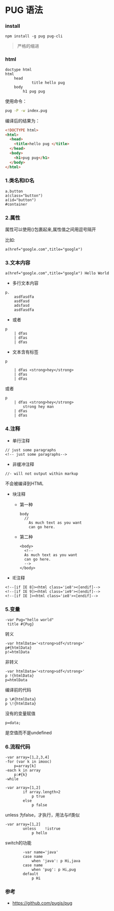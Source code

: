 # PUG 语法

### install
```
npm install -g pug pug-cli
```

>严格的缩进

### html

```
doctype html
html
    head
            title hello pug 
    body
        h1 pug pug
```

使用命令：

```sh
pug -P -w index.pug
```

编译后的结果为：

```html
<!DOCTYPE html>
<html>
  <head>
    <title>hello pug </title>
  </head>
  <body>
    <h1>pug pug</h1>
  </body>
</html>
```

### 1.类名和ID名
```
a.button
a(class="button")
a(id="button")
#container
```

### 2.属性

属性可以使用()包裹起来,属性值之间用逗号隔开

比如:
```
a(href="google.com",title="google")
```

### 3.文本内容
```
a(href="google.com",title="google") Hello World
```

- 多行文本内容
```
p.
    asdfasdfa
    asdfasd
    adsfasd
    asdfasdfa
```
- 或者
```
p
    | dfas
    | dfas
    | dfas
```
- 文本含有标签
```
p

    | dfas <strong>hey</strong>
    | dfas
    | dfas
```

或者

```
p
    | dfas <strong>hey</strong>
        strong hey man
    | dfas
    | dfas
```

### 4.注释
- 单行注释
```
// just some paragraphs
<!-- just some paragraphs-->
```
- 非缓冲注释
```
//- will not output within markup
```

不会被编译到HTML

- 块注释

  - 第一种
    ```
    body
      //
        As much text as you want
        can go here.
    ```

  - 第二种   

    ```
    <body>
      <!--
      As much text as you want
      can go here.
      -->
    </body>
    ```
- IE注释
```
<!--[if IE 8]><html class='ie8'><[endif]-->
<!--[if IE 9]><html class='ie9'><[endif]-->
<!--[if IE ]><html class='ie8'><[endif]-->
```

### 5.变量
```
-var Pug="hello world"
 title #{Pug}
```

转义

```
-var htmlData='<strong>sdf</strong>'
p#{htmlData}
p!=htmlData
```

非转义

```
-var htmlData='<strong>sdf</strong>'
p !{htmlData}
p=htmlData
```

编译前的代码

```
p \#{htmlData}
p \!{htmlData}
```

没有的变量赋值

```
p=data;
```

是空值而不是undefined

### 6.流程代码
```
-var array=[1,2,3,4]
-for (var k in imooc)
    p=array[k]
-each k in array
    p:#{k}
-while
```

```
-var array=[1,2]
        if array.length>2
            p true
        else
            p false
```

unless 为false，才执行，用法与if类似

```
-var array=[1,2]
        unless    !istrue
            p hello
```

switch的功能

```
        -var name='java'
        case name
            when 'java': p Hi,java
        case name
            when 'pug': p Hi,pug
        default
            p Hi
```




### 参考

* https://github.com/pugjs/pug
